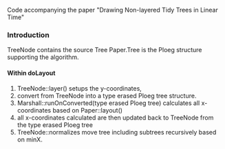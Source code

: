 Code accompanying the paper "Drawing Non-layered Tidy Trees in Linear Time"

### Introduction
TreeNode contains the source Tree
Paper.Tree is the Ploeg structure supporting the algorithm.

#### Within doLayout
1. TreeNode::layer() setups the y-coordinates, 
2. convert from TreeNode into a type erased Ploeg tree structure.
3. Marshall::runOnConverted(type erased Ploeg tree) calculates all x-coordinates based on Paper::layout()
4. all x-coordinates calculated are then updated back to TreeNode from the type erased Ploeg tree
5. TreeNode::normalizes move tree including subtrees recursively based on minX.

